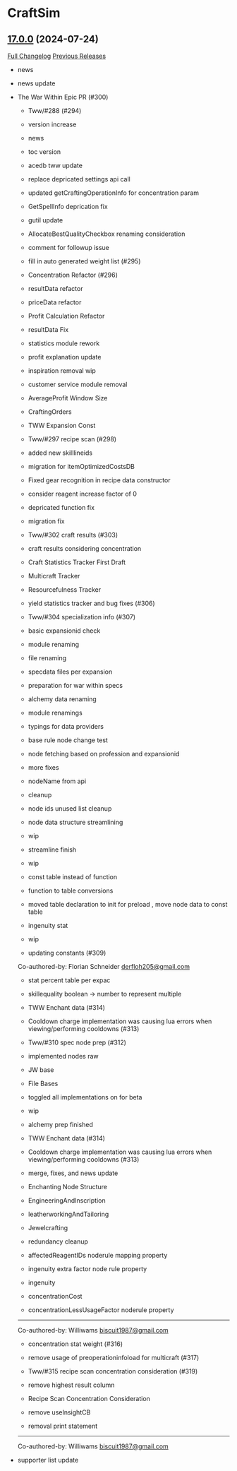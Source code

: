 # CraftSim

## [17.0.0](https://github.com/derfloh205/CraftSim/tree/17.0.0) (2024-07-24)
[Full Changelog](https://github.com/derfloh205/CraftSim/compare/16.1.8...17.0.0) [Previous Releases](https://github.com/derfloh205/CraftSim/releases)

- news  
- news update  
- The War Within Epic PR (#300)  
    * Tww/#288 (#294)  
    * version increase  
    * news  
    * toc version  
    * acedb tww update  
    * replace depricated settings api call  
    * updated getCraftingOperationInfo for concentration param  
    * GetSpellInfo deprication fix  
    * gutil  update  
    * AllocateBestQualityCheckbox renaming consideration  
    * comment for followup issue  
    * fill in auto generated weight list (#295)  
    * Concentration Refactor (#296)  
    * resultData refactor  
    * priceData refactor  
    * Profit Calculation Refactor  
    * resultData Fix  
    * statistics module rework  
    * profit explanation update  
    * inspiration removal wip  
    * customer service module removal  
    * AverageProfit Window Size  
    * CraftingOrders  
    * TWW Expansion Const  
    * Tww/#297 recipe scan (#298)  
    * added new skilllineids  
    * migration for itemOptimizedCostsDB  
    * Fixed gear recognition in recipe data constructor  
    * consider reagent increase factor of 0  
    * depricated function fix  
    * migration fix  
    * Tww/#302 craft results (#303)  
    * craft results considering concentration  
    * Craft Statistics Tracker First Draft  
    * Multicraft Tracker  
    * Resourcefulness Tracker  
    * yield statistics tracker and bug fixes (#306)  
    * Tww/#304 specialization info (#307)  
    * basic expansionid check  
    * module renaming  
    * file renaming  
    * specdata files per expansion  
    * preparation for war within specs  
    * alchemy data renaming  
    * module renamings  
    * typings for data providers  
    * base rule node change test  
    * node fetching based on profession and expansionid  
    * more fixes  
    * nodeName from api  
    * cleanup  
    * node ids unused list cleanup  
    * node data structure streamlining  
    * wip  
    * streamline finish  
    * wip  
    * const table instead of function  
    * function to table conversions  
    * moved table declaration to init for preload , move node data to const table  
    * ingenuity stat  
    * wip  
    * updating constants (#309)  
    Co-authored-by: Florian Schneider <derfloh205@gmail.com>  
    * stat percent table per expac  
    * skillequality boolean -> number to represent multiple  
    * TWW Enchant data (#314)  
    * Cooldown charge implementation was causing lua errors when viewing/performing cooldowns (#313)  
    * Tww/#310 spec node prep (#312)  
    * implemented nodes raw  
    * JW base  
    * File Bases  
    * toggled all implementations on for beta  
    * wip  
    * alchemy prep finished  
    * TWW Enchant data (#314)  
    * Cooldown charge implementation was causing lua errors when viewing/performing cooldowns (#313)  
    * merge, fixes, and news update  
    * Enchanting Node Structure  
    * EngineeringAndInscription  
    * leatherworkingAndTailoring  
    * Jewelcrafting  
    * redundancy cleanup  
    * affectedReagentIDs noderule mapping property  
    * ingenuity extra factor node rule property  
    * ingenuity  
    * concentrationCost  
    * concentrationLessUsageFactor noderule property  
    ---------  
    Co-authored-by: Williwams <biscuit1987@gmail.com>  
    * concentration stat weight (#316)  
    * remove usage of preoperationinfoload for multicraft (#317)  
    * Tww/#315 recipe scan concentration consideration (#319)  
    * remove highest result column  
    * Recipe Scan Concentration Consideration  
    * remove useInsightCB  
    * removal print statement  
    ---------  
    Co-authored-by: Williwams <biscuit1987@gmail.com>  
- supporter list update  
